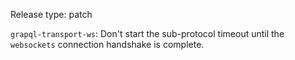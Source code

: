 Release type: patch

`grapql-transport-ws`: Don't start the sub-protocol timeout until the `websockets` connection handshake is complete.
